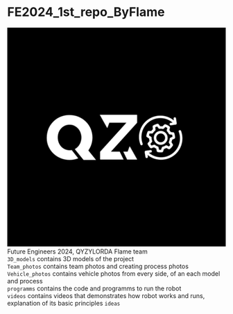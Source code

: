 # FE2024_1st_repo_ByFlame
![alt text](https://github.com/QZOFlameFE/FE2024_1st_repo_ByFlame/blob/main/Team_photos/QZO_Logo.jpg?raw=true)
Future Engineers 2024, QYZYLORDA Flame team  
`3D_models` contains 3D models of the project  
`Team_photos` contains team photos and creating process photos  
`Vehicle_photos` contains vehicle photos from every side, of an each model and process  
`programms` contains the code and programms to run the robot  
`videos` contains videos that demonstrates how robot works and runs, explanation of its basic principles 
`ideas` 
